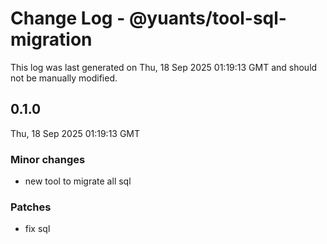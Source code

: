 # Change Log - @yuants/tool-sql-migration

This log was last generated on Thu, 18 Sep 2025 01:19:13 GMT and should not be manually modified.

## 0.1.0
Thu, 18 Sep 2025 01:19:13 GMT

### Minor changes

- new tool to migrate all sql

### Patches

- fix sql

